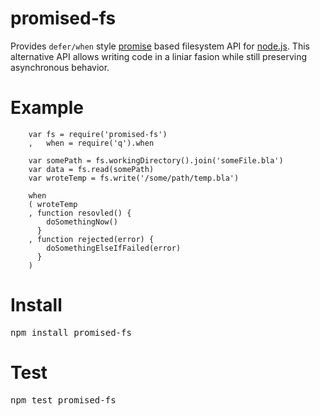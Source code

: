 promised-fs
===========

Provides `defer/when` style [promise][promise] based filesystem API for
[node.js](http://nodejs.org/). This alternative API allows writing code
in a liniar fasion while still preserving asynchronous behavior.

# Example #

        var fs = require('promised-fs')
        ,   when = require('q').when

        var somePath = fs.workingDirectory().join('someFile.bla')
        var data = fs.read(somePath)
        var wroteTemp = fs.write('/some/path/temp.bla')

        when
        ( wroteTemp
        , function resovled() {
            doSomethingNow()
          }
        , function rejected(error) {
            doSomethingElseIfFailed(error)
          }
        )

# Install #

<pre class="console">
npm install promised-fs
</pre>

# Test #

<pre class="console">
npm test promised-fs
</pre>

[promises/b]:http://wiki.commonjs.org/wiki/Promises/B
[promise]:http://en.wikipedia.org/wiki/Futures_and_promises 
